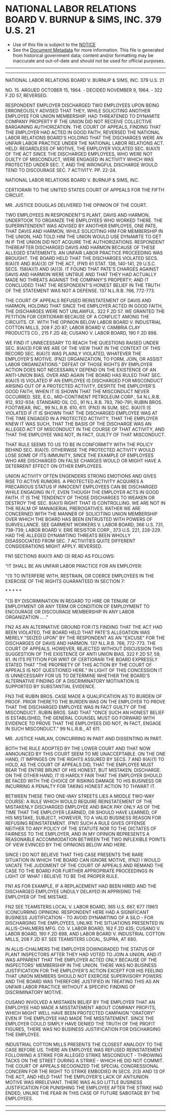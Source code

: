 ---
---

# NATIONAL LABOR RELATIONS BOARD V. BURNUP & SIMS, INC. 379 U.S. 21

* Use of this file is subject to the [NOTICE](https://github.com/publicdocs/notice/blob/master/NOTICE)
* See the [Document Metadata](../../../) for more information.
  This file is generated from historical government data; content and/or formatting may be inaccurate and out-of-date and should not be used for official purposes.

----------
----------

NATIONAL LABOR RELATIONS BOARD V. BURNUP & SIMS, INC. 379 U.S. 21

NO. 15.  ARGUED OCTOBER 15, 1964.  - DECIDED NOVEMBER 9, 1964.  - 322 F.2D 57, REVERSED.

RESPONDENT EMPLOYER DISCHARGED TWO EMPLOYEES UPON BEING ERRONEOUSLY ADVISED THAT THEY, WHILE SOLICITING ANOTHER EMPLOYEE FOR UNION MEMBERSHIP, HAD THREATENED TO DYNAMITE COMPANY PROPERTY IF THE UNION DID NOT RECEIVE COLLECTIVE BARGAINING AUTHORIZATION.  THE COURT OF APPEALS, FINDING THAT THE EMPLOYER HAD ACTED IN GOOD FAITH, REVERSED THE NATIONAL LABOR RELATIONS BOARD'S HOLDING THAT THE DISCHARGES WERE AN UNFAIR LABOR PRACTICE UNDER THE NATIONAL LABOR RELATIONS ACT.  HELD: REGARDLESS OF MOTIVE, THE EMPLOYER VIOLATED SEC. 8(A)(1) OF THE ACT SINCE THE DISCHARGED EMPLOYEES, WHO WERE NOT GUILTY OF MISCONDUCT, WERE ENGAGED IN ACTIVITY WHICH WAS PROTECTED UNDER SEC. 7, AND THE WRONGFUL DISCHARGE WOULD TEND TO DISCOURAGE SEC. 7 ACTIVITY.  PP. 22-24.

NATIONAL LABOR RELATIONS BOARD V. BURNUP & SIMS, INC.

CERTIORARI TO THE UNITED STATES COURT OF APPEALS FOR THE FIFTH CIRCUIT.

MR. JUSTICE DOUGLAS DELIVERED THE OPINION OF THE COURT.

TWO EMPLOYEES IN RESPONDENT'S PLANT, DAVIS AND HARMON, UNDERTOOK TO ORGANIZE THE EMPLOYEES WHO WORKED THERE.  THE SUPERINTENDENT WAS ADVISED BY ANOTHER EMPLOYEE, ONE PATE, THAT DAVIS AND HARMON, WHILE SOLICITING HIM FOR MEMBERSHIP IN THE UNION, HAD TOLD HIM THE UNION WOULD USE DYNAMITE TO GET IN IF THE UNION DID NOT ACQUIRE THE AUTHORIZATIONS.  RESPONDENT THEREAFTER DISCHARGED DAVIS AND HARMON BECAUSE OF THESE ALLEGED STATEMENTS.  AN UNFAIR LABOR PRACTICE PROCEEDING WAS BROUGHT.  THE BOARD HELD THAT THE DISCHARGES VIOLATED SECS. 8(A)(1) AND 8(A)(3) OF THE ACT, (FN1) 61 STAT. 136, 140-141, 29 U.S.C. SECS. 158(A)(1) AND (A)(3).  IT FOUND THAT PATE'S CHARGES AGAINST DAVIS AND HARMON WERE UNTRUE AND THAT THEY HAD ACTUALLY MADE NO THREATS AGAINST THE COMPANY'S PROPERTY; AND IT CONCLUDED THAT THE RESPONDENT'S HONEST BELIEF IN THE TRUTH OF THE STATEMENT WAS NOT A DEFENSE.  137 N.L.R.B. 766, 772-773.

THE COURT OF APPEALS REFUSED REINSTATEMENT OF DAVIS AND HARMON, HOLDING THAT SINCE THE EMPLOYER ACTED IN GOOD FAITH, THE DISCHARGES WERE NOT UNLAWFUL.  322 F.2D 57.  WE GRANTED THE PETITION FOR CERTIORARI BECAUSE OF A CONFLICT AMONG THE CIRCUITS.  CF. WITH THE OPINION BELOW LABOR BOARD V. INDUSTRIAL COTTON MILLS, 208 F.2D 87; LABOR BOARD V. CAMBRIA CLAY PRODUCTS CO., 215 F.2D 48; CUSANO V. LABOR BOARD, 190 F.2D 898.

WE FIND IT UNNECESSARY TO REACH THE QUESTIONS RAISED UNDER SEC. 8(A)(3) FOR WE ARE OF THE VIEW THAT IN THE CONTEXT OF THIS RECORD SEC. 8(A)(1) WAS PLAINLY VIOLATED, WHATEVER THE EMPLOYER'S MOTIVE.  (FN2) ORGANIZATION, TO FORM, JOIN, OR ASSIST LABOR ORGANIZATIONS."  DEFEAT OF THOSE RIGHTS BY EMPLOYER ACTION DOES NOT NECESSARILY DEPEND ON THE EXISTENCE OF AN ANTI-UNION BIAS.  OVER AND AGAIN THE BOARD HAS RULED THAT SEC. 8(A)(1) IS VIOLATED IF AN EMPLOYEE IS DISCHARGED FOR MISCONDUCT ARISING OUT OF A PROTECTED ACTIVITY, DESPITE THE EMPLOYER'S GOOD FAITH, WHEN IT IS SHOWN THAT THE MISCONDUCT NEVER OCCURRED.  SEE, E.G., MID-CONTINENT PETROLEUM CORP., 54 N.L.R.B. 912, 932-934; STANDARD OIL CO., 91 N.L.R.B. 783, 790-791; RUBIN BROS. FOOTWEAR, INC., 99 N.L.R.B.  610, 611.  (FN3)  IN SUM, SEC. 8(A)(1) IS VIOLATED IF IT IS SHOWN THAT THE DISCHARGED EMPLOYEE WAS AT THE TIME ENGAGED IN A PROTECTED ACTIVITY, THAT THE EMPLOYER KNEW IT WAS SUCH, THAT THE BASIS OF THE DISCHARGE WAS AN ALLEGED ACT OF MISCONDUCT IN THE COURSE OF THAT ACTIVITY, AND THAT THE EMPLOYEE WAS NOT, IN FACT, GUILTY OF THAT MISCONDUCT.

THAT RULE SEEMS TO US TO BE IN CONFORMITY WITH THE POLICY BEHIND SEC. 8(A)(1).  OTHERWISE THE PROTECTED ACTIVITY WOULD LOSE SOME OF ITS IMMUNITY, SINCE THE EXAMPLE OF EMPLOYEES WHO ARE DISCHARGED ON FALSE CHARGES WOULD OR MIGHT HAVE A DETERRENT EFFECT ON OTHER EMPLOYEES.

UNION ACTIVITY OFTEN ENGENDERS STRONG EMOTIONS AND GIVES RISE TO ACTIVE RUMORS.  A PROTECTED ACTIVITY ACQUIRES A PRECARIOUS STATUS IF INNOCENT EMPLOYEES CAN BE DISCHARGED WHILE ENGAGING IN IT, EVEN THOUGH THE EMPLOYER ACTS IN GOOD FAITH.  IT IS THE TENDENCY OF THOSE DISCHARGES TO WEAKEN OR DESTROY THE SEC. 8(A)(1) RIGHT THAT IS CONTROLLING.  WE ARE NOT IN THE REALM OF MANAGERIAL PREROGATIVES.  RATHER WE ARE CONCERNED WITH THE MANNER OF SOLICITING UNION MEMBERSHIP OVER WHICH THE BOARD HAS BEEN ENTRUSTED WITH POWERS OF SURVEILLANCE.  SEE GARMENT WORKERS V. LABOR BOARD, 366 U.S. 731, 738-739; LABOR BOARD V. ERIE RESISTOR CORP., 373 U.S. 221, 228-229.  HAD THE ALLEGED DYNAMITING THREATS BEEN WHOLLY DISASSOCIATED FROM SEC. 7 ACTIVITIES QUITE DIFFERENT CONSIDERATIONS MIGHT APPLY.  REVERSED.

FN1  SECTIONS 8(A)(1) AND (3) READ AS FOLLOWS:

"IT SHALL BE AN UNFAIR LABOR PRACTICE FOR AN EMPLOYER:

"(1)  TO INTERFERE WITH, RESTRAIN, OR COERCE EMPLOYEES IN THE EXERCISE OF THE RIGHTS GUARANTEED IN SECTION 7:

\*         \*         \*    \*         \*

"(3)  BY DISCRIMINATION IN REGARD TO HIRE OR TENURE OF EMPLOYMENT OR ANY TERM OR CONDITION OF EMPLOYMENT TO ENCOURAGE OR DISCOURAGE MEMBERSHIP IN ANY LABOR ORGANIZATION ...  ."

FN2  AS AN ALTERNATIVE GROUND FOR ITS FINDING THAT THE ACT HAD BEEN VIOLATED, THE BOARD HELD THAT PATE'S ALLEGATION WAS MERELY "SEIZED UPON" BY THE RESPONDENT AS AN "EXCUSE" FOR THE DISCHARGES OF DAVIS AND HARMON.  137 N.L.R.B. 766, 772-773.  THE COURT OF APPEALS, HOWEVER, REJECTED WITHOUT DISCUSSION THIS SUGGESTION OF THE EXISTENCE OF ANTI UNION BIAS.  322 F.2D 57, 59, 61.  IN ITS PETITION FOR WRIT OF CERTIORARI THE BOARD EXPRESSLY STATED THAT "THE PROPRIETY OF THIS ACTION BY THE COURT OF APPEALS IS NOT QUESTIONED HERE."  IN LIGHT OF THIS CONCESSION IT IS UNNECESSARY FOR US TO DETERMINE WHETHER THE BOARD'S ALTERNATIVE FINDING OF A DISCRIMINATORY MOTIVATION IS SUPPORTED BY SUBSTANTIAL EVIDENCE.

FN3  THE RUBIN BROS. CASE MADE A QUALIFICATION AS TO BURDEN OF PROOF.  PRIOR THERETO THE BURDEN WAS ON THE EMPLOYER TO PROVE THAT THE DISCHARGED EMPLOYEE WAS IN FACT GUILTY OF THE MISCONDUCT.  RUBIN BROS. SAID THAT "ONCE SUCH AN HONEST BELIEF IS ESTABLISHED, THE GENERAL COUNSEL MUST GO FORWARD WITH EVIDENCE TO PROVE THAT THE EMPLOYEES DID NOT, IN FACT, ENGAGE IN SUCH MISCONDUCT."  99 N.L.R.B., AT 611.

MR. JUSTICE HARLAN, CONCURRING IN PART AND DISSENTING IN PART.

BOTH THE RULE ADOPTED BY THE LOWER COURT AND THAT NOW ANNOUNCED BY THIS COURT SEEM TO ME UNACCEPTABLE.  ON THE ONE HAND, IT IMPINGES ON THE RIGHTS ASSURED BY SECS. 7 AND 8(A)(1) TO HOLD, AS THE COURT OF APPEALS DID, THAT THE EMPLOYEE MUST BEAR THE ENTIRE BRUNT OF HIS HONEST, BUT MISTAKEN, DISCHARGE.  ON THE OTHER HAND, IT IS HARDLY FAIR THAT THE EMPLOYER SHOULD BE FACED WITH THE CHOICE OF RISKING DAMAGE TO HIS BUSINESS OR INCURRING A PENALTY FOR TAKING HONEST ACTION TO THWART IT.

BETWEEN THESE TWO ONE-WAY STREETS LIES A MIDDLE TWO-WAY COURSE:  A RULE WHICH WOULD REQUIRE REINSTATEMENT OF THE MISTAKENLY DISCHARGED EMPLOYEE AND BACK PAY ONLY AS OF THE TIME THAT THE EMPLOYER LEARNED, OR SHOULD HAVE LEARNED, OF HIS MISTAKE, SUBJECT, HOWEVER, TO A VALID BUSINESS REASON FOR REFUSING REINSTATEMENT.  (FN1)  SUCH A RULE GIVES OFFENSE NEITHER TO ANY POLICY OF THE STATUTE NOR TO THE DICTATES OF FAIRNESS TO THE EMPLOYER, AND IN MY OPINION REPRESENTS A REASONABLE ACCOMMODATION BETWEEN THE TWO INFLEXIBLE POINTS OF VIEW EVINCED BY THE OPINIONS BELOW AND HERE.

SINCE I DO NOT BELIEVE THAT THIS CASE PRESENTS THE RARE SITUATION IN WHICH THE BOARD CAN IGNORE MOTIVE, (FN2) I WOULD VACATE THE JUDGMENT OF THE COURT OF APPEALS AND REMAND THE CASE TO THE BOARD FOR FURTHER APPROPRIATE PROCEEDINGS IN LIGHT OF WHAT I BELIEVE TO BE THE PROPER RULE.

FN1  AS FOR EXAMPLE, IF A REPLACEMENT HAD BEEN HIRED AND THE DISCHARGED EMPLOYEE UNDULY DELAYED IN APPRISING THE EMPLOYER OF THE MISTAKE.

FN2  SEE TEAMSTERS LOCAL V. LABOR BOARD, 365 U.S. 667, 677 (1961)(CONCURRING OPINION).  RESPONDENT HERE HAD A SIGNIFICANT BUSINESS JUSTIFICATION - TO AVOID DYNAMITING OF A SILO - FOR DISCHARGING THE EMPLOYEES, UNLIKE THE SITUATIONS PRESENTED IN ALLIS-CHALMERS MFG. CO. V. LABOR BOARD, 162 F.2D 435; CUSANO V. LABOR BOARD, 190 F.2D 898, AND LABOR BOARD V. INDUSTRIAL COTTON MILLS, 208 F.2D 87.  SEE TEAMSTERS LOCAL, SUPRA, AT 680.

IN ALLIS-CHALMERS THE EMPLOYER DOWNGRADED THE STATUS OF PLANT INSPECTORS AFTER THEY HAD VOTED TO JOIN A UNION, AND IT WAS APPARENT THAT THE EMPLOYER ACTED ONLY BECAUSE OF THE INSPECTORS' MEMBERSHIP IN THE UNION.  THERE WAS NO BUSINESS JUSTIFICATION FOR THE EMPLOYER'S ACTION EXCEPT FOR HIS FEELING THAT UNION MEMBERS SHOULD NOT EXERCISE SUPERVISORY POWERS AND THE BOARD WAS THEREFORE JUSTIFIED IN TREATING THIS AS AN UNFAIR LABOR PRACTICE WITHOUT A SPECIFIC FINDING OF DISCRIMINATORY MOTIVE.

CUSANO INVOLVED A MISTAKEN BELIEF BY THE EMPLOYER THAT AN EMPLOYEE HAD MADE A MISSTATEMENT ABOUT COMPANY PROFITS, WHICH MIGHT WELL HAVE BEEN PROTECTED CAMPAIGN "ORATORY" EVEN IF THE EMPLOYEE HAD MADE THE MISSTATEMENT.  SINCE THE EMPLOYER COULD SIMPLY HAVE DENIED THE TRUTH OF THE PROFIT FIGURES, THERE WAS NO BUSINESS JUSTIFICATION FOR DISCHARGING THE EMPLOYEE.

INDUSTRIAL COTTON MILLS PRESENTS THE CLOSEST ANALOGY TO THE CASE BEFORE US.  THERE AN EMPLOYEE WAS REFUSED REINSTATEMENT FOLLOWING A STRIKE FOR ALLEGED STRIKE MISCONDUCT - THROWING TACKS ON THE STREET DURING A STRIKE - WHICH HE DID NOT COMMIT.  THE COURT OF APPEALS RECOGNIZED THE SPECIAL CONGRESSIONAL CONCERN FOR THE RIGHT TO STRIKE EMBODIED IN SECS. 2(3) AND 13 OF THE ACT, AND HELD THAT THE EMPLOYER'S LACK OF ANTIUNION MOTIVE WAS IRRELEVANT.  THERE WAS ALSO LITTLE BUSINESS JUSTIFICATION FOR PUNISHING THE EMPLOYEE AFTER THE STRIKE HAD ENDED, UNLIKE THE FEAR IN THIS CASE OF FUTURE SABOTAGE BY THE EMPLOYEES.


----------
----------

